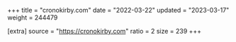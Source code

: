 +++
title = "cronokirby.com"
date = "2022-03-22"
updated = "2023-03-17"
weight = 244479

[extra]
source = "https://cronokirby.com"
ratio = 2
size = 239
+++
